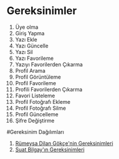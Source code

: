 # Gereksinimler

1. Üye olma
2. Giriş Yapma
3. Yazı Ekle
4. Yazı Güncelle
5. Yazı Sil
6. Yazı Favorileme
7. Yazıyı Favorilerden Çıkarma
8. Profil Arama
9. Profil Görüntüleme
10. Profil Favorileme
11. Profili Favorilerden Çıkarma
12. Favori Listeleme
13. Profil Fotoğrafı Ekleme
14. Profil Fotoğrafı Silme
15. Profil Güncelleme
16. Şifre Değiştirme


#Gereksinim Dağılımları

1. [Rümeysa Dilan Gökçe'nin Gereksinimleri]()
2. [Suat Bilgay'ın Gereksinimleri]()